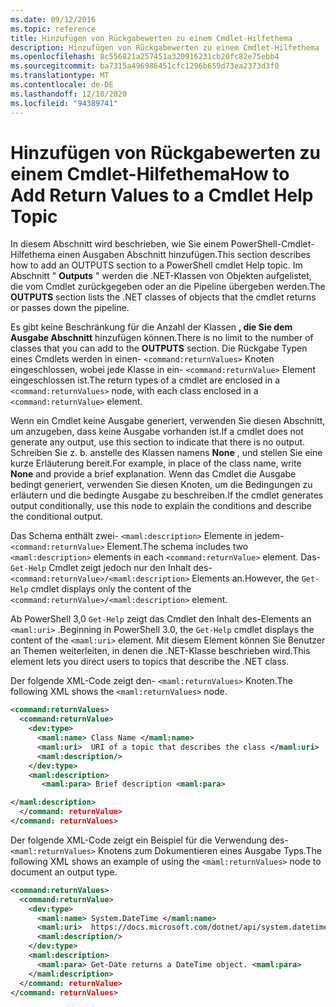 ```yaml
---
ms.date: 09/12/2016
ms.topic: reference
title: Hinzufügen von Rückgabewerten zu einem Cmdlet-Hilfethema
description: Hinzufügen von Rückgabewerten zu einem Cmdlet-Hilfethema
ms.openlocfilehash: 8c556821a257451a320916231cb20fc82e75ebb4
ms.sourcegitcommit: ba7315a496986451cfc1296b659d73ea2373d3f0
ms.translationtype: MT
ms.contentlocale: de-DE
ms.lasthandoff: 12/10/2020
ms.locfileid: "94389741"
---
```

# <a name="how-to-add-return-values-to-a-cmdlet-help-topic"></a><span data-ttu-id="7ba77-103">Hinzufügen von Rückgabewerten zu einem Cmdlet-Hilfethema</span><span class="sxs-lookup"><span data-stu-id="7ba77-103">How to Add Return Values to a Cmdlet Help Topic</span></span>

<span data-ttu-id="7ba77-104">In diesem Abschnitt wird beschrieben, wie Sie einem PowerShell-Cmdlet-Hilfethema einen Ausgaben Abschnitt hinzufügen.</span><span class="sxs-lookup"><span data-stu-id="7ba77-104">This section describes how to add an OUTPUTS section to a PowerShell cmdlet Help topic.</span></span> <span data-ttu-id="7ba77-105">Im Abschnitt " **Outputs** " werden die .NET-Klassen von Objekten aufgelistet, die vom Cmdlet zurückgegeben oder an die Pipeline übergeben werden.</span><span class="sxs-lookup"><span data-stu-id="7ba77-105">The **OUTPUTS** section lists the .NET classes of objects that the cmdlet returns or passes down the pipeline.</span></span>

<span data-ttu-id="7ba77-106">Es gibt keine Beschränkung für die Anzahl der Klassen **, die Sie dem Ausgabe Abschnitt** hinzufügen können.</span><span class="sxs-lookup"><span data-stu-id="7ba77-106">There is no limit to the number of classes that you can add to the **OUTPUTS** section.</span></span> <span data-ttu-id="7ba77-107">Die Rückgabe Typen eines Cmdlets werden in einen- `<command:returnValues>` Knoten eingeschlossen, wobei jede Klasse in ein- `<command:returnValue>` Element eingeschlossen ist.</span><span class="sxs-lookup"><span data-stu-id="7ba77-107">The return types of a cmdlet are enclosed in a `<command:returnValues>` node, with each class enclosed in a `<command:returnValue>` element.</span></span>

<span data-ttu-id="7ba77-108">Wenn ein Cmdlet keine Ausgabe generiert, verwenden Sie diesen Abschnitt, um anzugeben, dass keine Ausgabe vorhanden ist.</span><span class="sxs-lookup"><span data-stu-id="7ba77-108">If a cmdlet does not generate any output, use this section to indicate that there is no output.</span></span> <span data-ttu-id="7ba77-109">Schreiben Sie z. b. anstelle des Klassen namens **None** , und stellen Sie eine kurze Erläuterung bereit.</span><span class="sxs-lookup"><span data-stu-id="7ba77-109">For example, in place of the class name, write **None** and provide a brief explanation.</span></span> <span data-ttu-id="7ba77-110">Wenn das Cmdlet die Ausgabe bedingt generiert, verwenden Sie diesen Knoten, um die Bedingungen zu erläutern und die bedingte Ausgabe zu beschreiben.</span><span class="sxs-lookup"><span data-stu-id="7ba77-110">If the cmdlet generates output conditionally, use this node to explain the conditions and describe the conditional output.</span></span>

<span data-ttu-id="7ba77-111">Das Schema enthält zwei- `<maml:description>` Elemente in jedem- `<command:returnValue>` Element.</span><span class="sxs-lookup"><span data-stu-id="7ba77-111">The schema includes two `<maml:description>` elements in each `<command:returnValue>` element.</span></span>
<span data-ttu-id="7ba77-112">Das- `Get-Help` Cmdlet zeigt jedoch nur den Inhalt des- `<command:returnValue>/<maml:description>` Elements an.</span><span class="sxs-lookup"><span data-stu-id="7ba77-112">However, the `Get-Help` cmdlet displays only the content of the `<command:returnValue>/<maml:description>` element.</span></span>

<span data-ttu-id="7ba77-113">Ab PowerShell 3,0 `Get-Help` zeigt das Cmdlet den Inhalt des-Elements an `<maml:uri>` .</span><span class="sxs-lookup"><span data-stu-id="7ba77-113">Beginning in PowerShell 3.0, the `Get-Help` cmdlet displays the content of the `<maml:uri>` element.</span></span>
<span data-ttu-id="7ba77-114">Mit diesem Element können Sie Benutzer an Themen weiterleiten, in denen die .NET-Klasse beschrieben wird.</span><span class="sxs-lookup"><span data-stu-id="7ba77-114">This element lets you direct users to topics that describe the .NET class.</span></span>

<span data-ttu-id="7ba77-115">Der folgende XML-Code zeigt den- `<maml:returnValues>` Knoten.</span><span class="sxs-lookup"><span data-stu-id="7ba77-115">The following XML shows the `<maml:returnValues>` node.</span></span>

```xml
<command:returnValues>
  <command:returnValue>
    <dev:type>
      <maml:name> Class Name </maml:name>
      <maml:uri>  URI of a topic that describes the class </maml:uri>
      <maml:description/>
    </dev:type>
    <maml:description>
       <maml:para> Brief description <maml:para>

</maml:description>
  </command: returnValue>
</command: returnValues>
```

<span data-ttu-id="7ba77-116">Der folgende XML-Code zeigt ein Beispiel für die Verwendung des- `<maml:returnValues>` Knotens zum Dokumentieren eines Ausgabe Typs.</span><span class="sxs-lookup"><span data-stu-id="7ba77-116">The following XML shows an example of using the `<maml:returnValues>` node to document an output type.</span></span>

```xml
<command:returnValues>
  <command:returnValue>
    <dev:type>
      <maml:name> System.DateTime </maml:name>
      <maml:uri>  https://docs.microsoft.com/dotnet/api/system.datetime </maml:uri>
      <maml:description/>
    </dev:type>
    <maml:description>
      <maml:para> Get-Date returns a DateTime object. <maml:para>
    </maml:description>
  </command: returnValue>
</command: returnValues>
```
